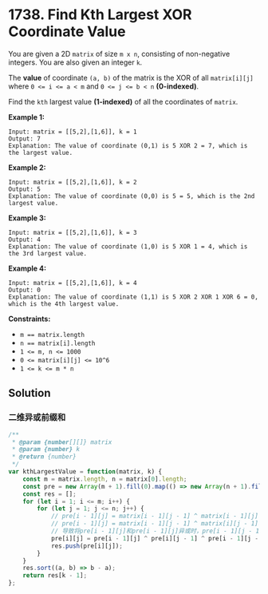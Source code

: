# 1738. Find Kth Largest XOR Coordinate Value

You are given a 2D `matrix` of size `m x n`, consisting of non-negative integers. You are also given an integer `k`.

The **value** of coordinate `(a, b)` of the matrix is the XOR of all `matrix[i][j]` where `0 <= i <= a < m` and `0 <= j <= b < n` **(0-indexed)**.

Find the `kth` largest value **(1-indexed)** of all the coordinates of `matrix`.

 

**Example 1:**

```
Input: matrix = [[5,2],[1,6]], k = 1
Output: 7
Explanation: The value of coordinate (0,1) is 5 XOR 2 = 7, which is the largest value.
```

**Example 2:**

```
Input: matrix = [[5,2],[1,6]], k = 2
Output: 5
Explanation: The value of coordinate (0,0) is 5 = 5, which is the 2nd largest value.
```

**Example 3:**

```
Input: matrix = [[5,2],[1,6]], k = 3
Output: 4
Explanation: The value of coordinate (1,0) is 5 XOR 1 = 4, which is the 3rd largest value.
```

**Example 4:**

```
Input: matrix = [[5,2],[1,6]], k = 4
Output: 0
Explanation: The value of coordinate (1,1) is 5 XOR 2 XOR 1 XOR 6 = 0, which is the 4th largest value.
```

 

**Constraints:**

- `m == matrix.length`
- `n == matrix[i].length`
- `1 <= m, n <= 1000`
- `0 <= matrix[i][j] <= 10^6`
- `1 <= k <= m * n`

## Solution

### 二维异或前缀和

```js
/**
 * @param {number[][]} matrix
 * @param {number} k
 * @return {number}
 */
var kthLargestValue = function(matrix, k) {
    const m = matrix.length, n = matrix[0].length;
    const pre = new Array(m + 1).fill(0).map(() => new Array(n + 1).fill(0));
    const res = [];
    for (let i = 1; i <= m; i++) {
        for (let j = 1; j <= n; j++) {
            // pre[i - 1][j] = matrix[i - 1][j - 1] ^ matrix[i - 1][j]
            // pre[i - 1][j] = matrix[i - 1][j - 1] ^ matrix[i][j - 1]
            // 导致将pre[i - 1][j]和pre[i - 1][j]异或时，pre[i - 1][j - 1]被抵消，需要补上
            pre[i][j] = pre[i - 1][j] ^ pre[i][j - 1] ^ pre[i - 1][j - 1] ^ matrix[i - 1][j - 1];
            res.push(pre[i][j]);
        }
    }
    res.sort((a, b) => b - a);
    return res[k - 1];
};
```

